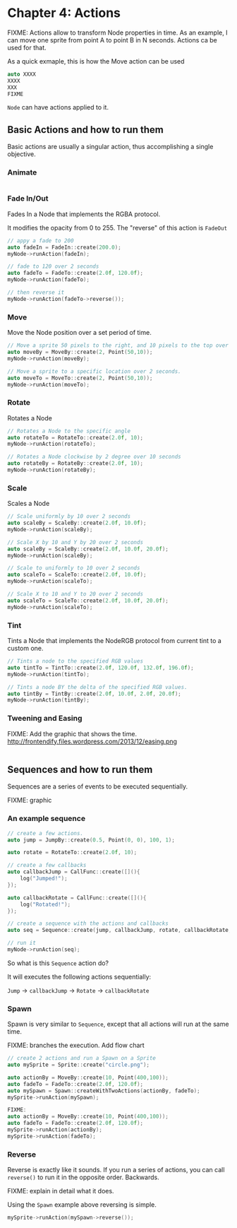 # Chapter 4: Actions

FIXME:
Actions allow to transform Node properties in time. As an example, I can move one
sprite from point A to point B in N seconds. Actions ca be used for that.

As a quick exmaple, this is how the Move action can be used
```cpp
auto XXXX
XXXX
XXX
FIXME
```

`Node` can have actions applied to it.

## Basic Actions and how to run them
Basic actions are usually a singular action, thus accomplishing a single objective.

### Animate
```cpp

```
### Fade In/Out
Fades In a Node that implements the RGBA protocol.

It modifies the opacity from 0 to 255. The "reverse" of this action is `FadeOut`
```cpp
// appy a fade to 200
auto fadeIn = FadeIn::create(200.0);
myNode->runAction(fadeIn);

// fade to 120 over 2 seconds
auto fadeTo = FadeTo::create(2.0f, 120.0f);
myNode->runAction(fadeTo);

// then reverse it
myNode->runAction(fadeTo->reverse());
```
### Move
Move the Node position over a set period of time.
```cpp
// Move a sprite 50 pixels to the right, and 10 pixels to the top over 2 seconds.
auto moveBy = MoveBy::create(2, Point(50,10));
myNode->runAction(moveBy);

// Move a sprite to a specific location over 2 seconds.
auto moveTo = MoveTo::create(2, Point(50,10));
myNode->runAction(moveTo);
```
### Rotate
Rotates a Node
```cpp
// Rotates a Node to the specific angle
auto rotateTo = RotateTo::create(2.0f, 10);
myNode->runAction(rotateTo);

// Rotates a Node clockwise by 2 degree over 10 seconds
auto rotateBy = RotateBy::create(2.0f, 10);
myNode->runAction(rotateBy);
```
### Scale
Scales a Node
```cpp
// Scale uniformly by 10 over 2 seconds
auto scaleBy = ScaleBy::create(2.0f, 10.0f);
myNode->runAction(scaleBy);

// Scale X by 10 and Y by 20 over 2 seconds
auto scaleBy = ScaleBy::create(2.0f, 10.0f, 20.0f);
myNode->runAction(scaleBy);

// Scale to uniformly to 10 over 2 seconds
auto scaleTo = ScaleTo::create(2.0f, 10.0f);
myNode->runAction(scaleTo);

// Scale X to 10 and Y to 20 over 2 seconds
auto scaleTo = ScaleTo::create(2.0f, 10.0f, 20.0f);
myNode->runAction(scaleTo);
```
### Tint
Tints a Node that implements the NodeRGB protocol from current tint to a custom one.
```cpp
// Tints a node to the specified RGB values
auto tintTo = TintTo::create(2.0f, 120.0f, 132.0f, 196.0f);
myNode->runAction(tintTo);

// Tints a node BY the delta of the specified RGB values.
auto tintBy = TintBy::create(2.0f, 10.0f, 2.0f, 20.0f);
myNode->runAction(tintBy);
```
### Tweening and Easing

FIXME: Add the graphic that shows the time.
http://frontendify.files.wordpress.com/2013/12/easing.png


```cpp

```
## Sequences and how to run them
Sequences are a series of events to be executed sequentially.

FIXME: graphic

### An example sequence
```cpp
// create a few actions.
auto jump = JumpBy::create(0.5, Point(0, 0), 100, 1);

auto rotate = RotateTo::create(2.0f, 10);

// create a few callbacks
auto callbackJump = CallFunc::create([](){
    log("Jumped!");
});

auto callbackRotate = CallFunc::create([](){
    log("Rotated!");
});

// create a sequence with the actions and callbacks
auto seq = Sequence::create(jump, callbackJump, rotate, callbackRotate, nullptr);

// run it
myNode->runAction(seq);
```
So what is this `Sequence` action do?

It will executes the following actions sequentially:

`Jump` -> `callbackJump` -> `Rotate` -> `callbackRotate`

### Spawn
Spawn is very similar to `Sequence`, except that all actions will run at the same time.

FIXME: branches the execution. Add flow chart


```cpp
// create 2 actions and run a Spawn on a Sprite
auto mySprite = Sprite::create("circle.png");

auto actionBy = MoveBy::create(10, Point(400,100));
auto fadeTo = FadeTo::create(2.0f, 120.0f);
auto mySpawn = Spawn::createWithTwoActions(actionBy, fadeTo);
mySprite->runAction(mySpawn);

FIXME:
auto actionBy = MoveBy::create(10, Point(400,100));
auto fadeTo = FadeTo::create(2.0f, 120.0f);
mySprite->runAction(actionBy);
mySprite->runAction(fadeTo);
```
### Reverse
Reverse is exactly like it sounds. If you run a series of actions, you can call `reverse()` to run it in the opposite order. Backwards.

FIXME: explain in detail what it does.

Using the `Spawn` example above reversing is simple.
 ```cpp
mySprite->runAction(mySpawn->reverse());
```
